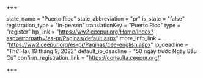 +++

state_name = "Puerto Rico"
state_abbreviation = "pr"
is_state = "false"
registration_type = "in-person"
translationKey = "Puerto Rico"
type = "register"
hp_link = "https://ww2.ceepur.org/Home/Index?aspxerrorpath=/es-pr/Paginas/default.aspx"
more_info_link = "https://ww2.ceepur.org/es-pr/Paginas/cee-english.aspx"
ip_deadline = "Thứ Hai, 19 tháng 9, 2022"
default_ip_deadline = "50 ngày trước Ngày Bầu Cử"
confirm_registration_link = "https://consulta.ceepur.org/"

+++